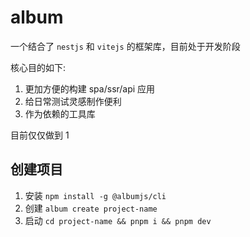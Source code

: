 # album

一个结合了 `nestjs` 和 `vitejs` 的框架库，目前处于开发阶段

核心目的如下:
1. 更加方便的构建 spa/ssr/api 应用
2. 给日常测试灵感制作便利
3. 作为依赖的工具库

目前仅仅做到 1



## 创建项目

1. 安装 `npm install -g @albumjs/cli`
2. 创建 `album create project-name`
3. 启动 `cd project-name && pnpm i && pnpm dev`

